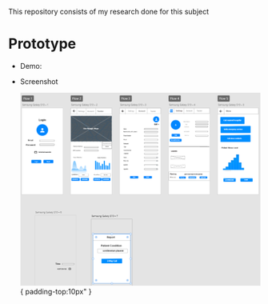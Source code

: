 This repository consists of my research done for this subject

# Prototype

* Demo: 

* Screenshot
  
  ![](https://github.com/360Appz/Research-Papers/blob/main/UI%20%26%20UX/Prototype%20Image/UI.PNG){ padding-top:10px" }
